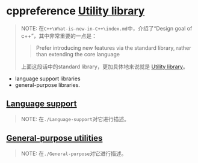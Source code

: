 # cppreference [Utility library](https://en.cppreference.com/w/cpp/utility) 

> NOTE: 在`C++\What-is-new-in-C++\index.md`中，介绍了“Design goal of c++”，其中非常重要的一点是：
>
> > Prefer introducing new features via the standard library, rather than extending the core language
> >
>
> 上面这段话中的standard library，更加具体地来说就是 [Utility library](https://en.cppreference.com/w/cpp/utility)。

- language support libraries
- general-purpose libraries.



## [Language support](https://en.cppreference.com/w/cpp/utility#Language_support) 

> NOTE: 在`./Language-support`对它进行描述。



## [General-purpose utilities](https://en.cppreference.com/w/cpp/utility#General-purpose_utilities)

> NOTE: 在`./General-purpose`对它进行描述。